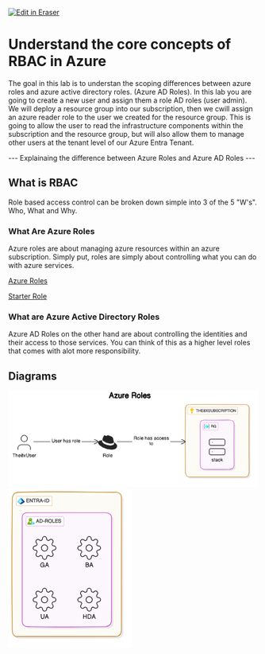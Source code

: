 <p><a target="_blank" href="https://app.eraser.io/workspace/BHwWWXh1FIPMdoILWuG5" id="edit-in-eraser-github-link"><img alt="Edit in Eraser" src="https://firebasestorage.googleapis.com/v0/b/second-petal-295822.appspot.com/o/images%2Fgithub%2FOpen%20in%20Eraser.svg?alt=media&amp;token=968381c8-a7e7-472a-8ed6-4a6626da5501"></a></p>

# Understand the core concepts of RBAC in Azure
The goal in this lab is to understan the scoping differences between azure roles and azure active directory roles. (Azure AD Roles). In this lab you are going to create a new user and assign them a role AD roles (user admin). We will deploy a resource group into our subscription, then we cwill assign an azure reader role to the user we created for the resource group. This is going to allow the user to read the infrastructure components within the subscription and the resource group, but will also allow them to manage other users at the tenant level of our Azure Entra Tenant.

--- Explainaing the difference between Azure Roles and Azure AD Roles ---

## What is RBAC
Role based access control can be broken down simple into 3 of the 5 "W's". Who, What and Why. 

### What Are Azure Roles
Azure roles are about managing azure resources within an azure subscription. Simply put, roles are simply about controlling what you can do with azure services.

[﻿Azure Roles](https://app.eraser.io/workspace/BHwWWXh1FIPMdoILWuG5?elements=H-942cEJ85ENewL6PEqwfw) 

[﻿Starter Role](https://app.eraser.io/workspace/BHwWWXh1FIPMdoILWuG5?elements=T8UY-I4_rNL_iK8SQGA6dw) 

### What are Azure Active Directory Roles
Azure AD Roles on the other hand are about controlling the identities and their access to those services. You can think of this as a higher level roles that comes with alot more responsibility.


<!-- eraser-additional-content -->
## Diagrams
<!-- eraser-additional-files -->
<a href="/cloud-labs/azure/az-104/10-rbac/README-Azure Roles-1.eraserdiagram" data-element-id="ZY15-ZzGjCQ_SqPtiYZRN"><img src="/.eraser/BHwWWXh1FIPMdoILWuG5___5TeIkEqzZuNt0Cv0uz03Dj9ejbv1___---diagram----dc25ad156488ae96929ceccf19131b45-Azure-Roles.png" alt="" data-element-id="ZY15-ZzGjCQ_SqPtiYZRN" /></a>
<a href="/cloud-labs/azure/az-104/10-rbac/README-cloud-architecture-2.eraserdiagram" data-element-id="gkmPZhCxRhzlmK1V6zboH"><img src="/.eraser/BHwWWXh1FIPMdoILWuG5___5TeIkEqzZuNt0Cv0uz03Dj9ejbv1___---diagram----805ab9f5e5dd1677d1b46235a5e8fd03.png" alt="" data-element-id="gkmPZhCxRhzlmK1V6zboH" /></a>
<!-- end-eraser-additional-files -->
<!-- end-eraser-additional-content -->
<!--- Eraser file: https://app.eraser.io/workspace/BHwWWXh1FIPMdoILWuG5 --->